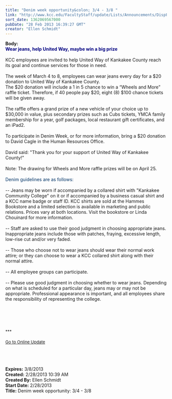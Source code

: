 ```yaml
---
title: "Denim week opportunity&colon; 3/4 - 3/8 "
link: "http://www.kcc.edu/FacultyStaff/update/Lists/Announcements/DispForm.aspx?ID=1010"
sort_date: 1362069567000
pubDate: "28 Feb 2013 16:39:27 GMT"
creator: "Ellen Schmidt"
---
```


<div><b>Body:</b> <div class="ExternalClassE93F1537B6954150880B6F08C7EB8421">
<div><font color="#000080"><strong>Wear jeans, help United Way, maybe win a big prize</strong></font></div>
<div> </div>
<div>KCC employees are invited to help United Way of Kankakee County reach its goal and continue services for those in need. </div>
<div><br />The week of March 4 to 8, employees can wear jeans every day for a $20 donation to United Way of Kankakee County. <br /></div>
<div>The $20 donation will include a 1 in 5 chance to win a “Wheels and More” raffle ticket. Therefore, if 40 people pay $20, eight (8) $100 chance tickets will be given away. </div>
<div> </div>
<div>The raffle offers a grand prize of a new vehicle of your choice up to $30,000 in value, plus secondary prizes such as Cubs tickets, YMCA family membership for a year, golf packages, local restaurant gift certificates, and an iPad2.</div>
<div> </div>
<div>To participate in Denim Week, or for more information, bring a $20 donation to David Cagle in the Human Resources Office.</div>
<div> </div>
<div>David said: &quot;Thank you for your support of United Way of Kankakee County!&quot;</div>
<div><br />Note: The drawing for Wheels and More raffle prizes will be on April 25. </div>
<div> </div>
<div><font color="#003366">Denim guidelines are as follows:</font></div>
<div> </div>
<div>-- Jeans may be worn if accompanied by a collared shirt with &quot;Kankakee Community College&quot; on it or if accompanied by a business casual shirt and a KCC name badge or staff ID. KCC shirts are sold at the Hammes Bookstore and a limited selection is available in marketing and public relations. Prices vary at both locations. Visit the bookstore or Linda Chouinard for more information. </div>
<div> </div>
<div>-- Staff are asked to use their good judgment in choosing appropriate jeans. Inappropriate jeans include those with patches, fraying, excessive length, low-rise cut and/or very faded. </div>
<div> </div>
<div>-- Those who choose not to wear jeans should wear their normal work attire; or they can choose to wear a KCC collared shirt along with their normal attire. </div>
<div> </div>
<div>-- All employee groups can participate. </div>
<div> </div>
<div>-- Please use good judgment in choosing whether to wear jeans. Depending on what is scheduled for a particular day, jeans may or may not be appropriate. Professional appearance is important, and all employees share the responsibility of representing the college. <br /></div>
<div> </div>
<div> </div>
<div> </div>
<div>
<div> </div>
<div> </div>
<div>
<div><font size="2">***</font></div>
<div><font size="2"></font> </div>
<div><font size="2"><a href="/FacultyStaff/update/Pages/dailyupdate.aspx">Go to Online Update</a></font><font size="2"></font></div>
<div><font size="2"></font> </div><br /></div><br /><br /></div></div></div>
<div><b>Expires:</b> 3/8/2013</div>
<div><b>Created:</b> 2/28/2013 10:39 AM</div>
<div><b>Created By:</b> Ellen Schmidt</div>
<div><b>Start Date:</b> 2/28/2013</div>
<div><b>Title:</b> Denim week opportunity: 3/4 - 3/8 </div>
